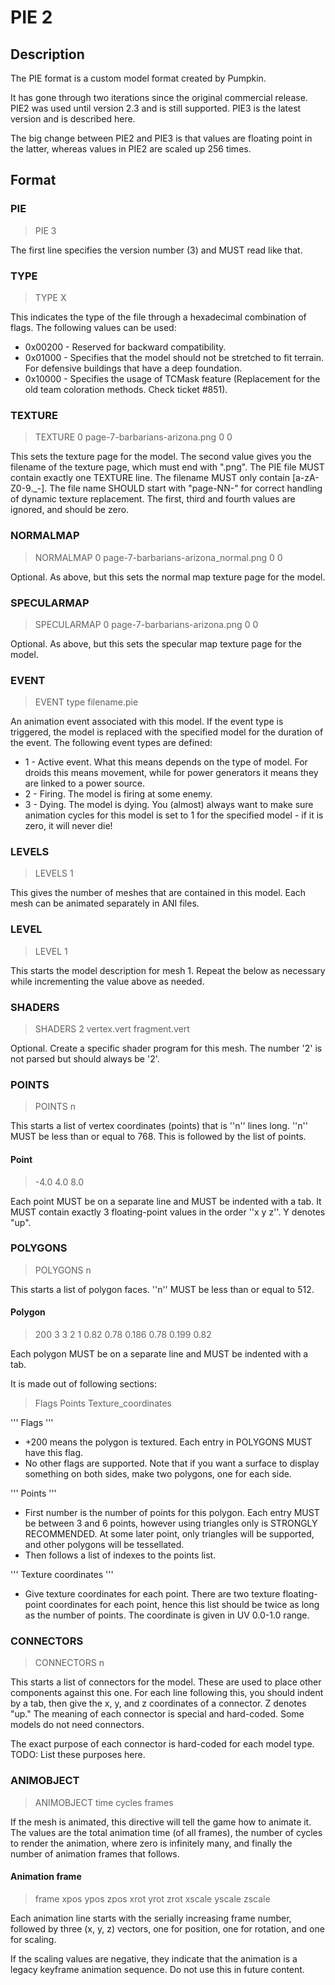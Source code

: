 PIE 2
=====

Description
-----------

The PIE format is a custom model format created by Pumpkin.

It has gone through two iterations since the original commercial release. PIE2 was
used until version 2.3 and is still supported. PIE3 is the latest version and is
described here.

The big change between PIE2 and PIE3 is that values are floating point in the latter,
whereas values in PIE2 are scaled up 256 times.

Format
------

### PIE

> PIE 3

The first line specifies the version number (3) and MUST read like that.

### TYPE

> TYPE X

This indicates the type of the file through a hexadecimal combination of flags. The following values can be used:
 * 0x00200  - Reserved for backward compatibility.
 * 0x01000  - Specifies that the model should not be stretched to fit terrain. For defensive buildings that have a deep foundation.
 * 0x10000  - Specifies the usage of TCMask feature (Replacement for the old team coloration methods. Check ticket #851).

### TEXTURE

> TEXTURE 0 page-7-barbarians-arizona.png 0 0

This sets the texture page for the model. The second value gives you the filename of the texture page, which must end with ".png". The PIE file MUST contain exactly one TEXTURE line. The filename MUST only contain [a-zA-Z0-9._\-]. The file name SHOULD start with "page-NN-" for correct handling of dynamic texture replacement. The first, third and fourth values are ignored, and should be zero.

### NORMALMAP

> NORMALMAP 0 page-7-barbarians-arizona_normal.png 0 0

Optional. As above, but this sets the normal map texture page for the model.

### SPECULARMAP

> SPECULARMAP 0 page-7-barbarians-arizona.png 0 0

Optional. As above, but this sets the specular map texture page for the model.

### EVENT

> EVENT type filename.pie

An animation event associated with this model. If the event type is triggered, the model is
replaced with the specified model for the duration of the event. The following event types are defined:

  * 1 - Active event. What this means depends on the type of model. For droids this means movement,
    while for power generators it means they are linked to a power source.
  * 2 - Firing. The model is firing at some enemy.
  * 3 - Dying. The model is dying. You (almost) always want to make sure animation cycles for this model is set to 1
    for the specified model - if it is zero, it will never die!

### LEVELS

> LEVELS 1

This gives the number of meshes that are contained in this model. Each mesh can be animated separately in ANI files.

### LEVEL

> LEVEL 1

This starts the model description for mesh 1. Repeat the below as necessary while incrementing the value above as needed.

### SHADERS

> SHADERS 2 vertex.vert fragment.vert

Optional. Create a specific shader program for this mesh. The number '2' is not parsed but should always be '2'.

### POINTS

> POINTS n

This starts a list of vertex coordinates (points) that is ''n'' lines long. ''n'' MUST be less than or equal to 768. This is followed by the list of points.

#### Point

> -4.0 4.0 8.0

Each point MUST be on a separate line and MUST be indented with a tab. It MUST contain exactly 3 floating-point values in the order ''x y z''. Y denotes "up".

### POLYGONS

> POLYGONS n

This starts a list of polygon faces. ''n'' MUST be less than or equal to 512.

#### Polygon

> 200 3 3 2 1 0.82 0.78 0.186 0.78 0.199 0.82

Each polygon MUST be on a separate line and MUST be indented with a tab.

It is made out of following sections:

> Flags Points Texture_coordinates

''' Flags '''
 * +200 means the polygon is textured. Each entry in POLYGONS MUST have this flag.
 * No other flags are supported. Note that if you want a surface to display something on both sides, make two polygons, one for each side.

''' Points '''
 * First number is the number of points for this polygon. Each entry MUST be between 3 and 6 points, however using triangles only is STRONGLY RECOMMENDED. At some later point, only triangles will be supported, and other polygons will be tessellated.
 * Then follows a list of indexes to the points list.

''' Texture coordinates '''
 * Give texture coordinates for each point. There are two texture floating-point coordinates for each point, hence this list should be twice as long as the number of points. The coordinate is given in UV 0.0-1.0 range.

### CONNECTORS

> CONNECTORS n

This starts a list of connectors for the model. These are used to place other components against this one. For each line following this, you should indent by a tab, then give the x, y, and z coordinates of a connector. Z denotes "up." The meaning of each connector is special and hard-coded. Some models do not need connectors.

The exact purpose of each connector is hard-coded for each model type. TODO: List these purposes here.

### ANIMOBJECT

> ANIMOBJECT time cycles frames

If the mesh is animated, this directive will tell the game how to animate it. The values
are the total animation time (of all frames), the number of cycles to render the animation,
where zero is infinitely many, and finally the number of animation frames that follows.

#### Animation frame

> frame xpos ypos zpos xrot yrot zrot xscale yscale zscale

Each animation line starts with the serially increasing frame number, followed by
three (x, y, z) vectors, one for position, one for rotation, and one for scaling.

If the scaling values are negative, they indicate that the animation is a legacy
keyframe animation sequence. Do not use this in future content.
